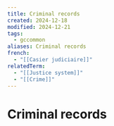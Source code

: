 ```yaml
---
title: Criminal records
created: 2024-12-18
modified: 2024-12-21
tags:
  - gccommon
aliases: Criminal records
french:
  - "[[Casier judiciaire]]"
relatedTerm:
  - "[[Justice system]]"
  - "[[Crime]]"
---
```

# Criminal records
